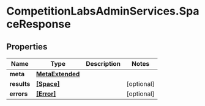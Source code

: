 # CompetitionLabsAdminServices.SpaceResponse

## Properties

Name | Type | Description | Notes
------------ | ------------- | ------------- | -------------
**meta** | [**MetaExtended**](MetaExtended.md) |  | 
**results** | [**[Space]**](Space.md) |  | [optional] 
**errors** | [**[Error]**](Error.md) |  | [optional] 


